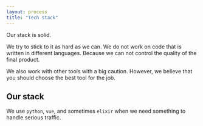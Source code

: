```yaml
---
layout: process
title: "Tech stack"
---
```


Our stack is solid.

We try to stick to it as hard as we can.
We do not work on code that is written in different languages.
Because we can not control the quality of the final product.

We also work with other tools with a big caution.
However, we believe that you should choose the best tool for the job.

## Our stack

We use `python`, `vue`, and sometimes `elixir`
when we need something to handle serious traffic.

<a frameborder="0" data-theme="light" data-layers="1,2,3,4" data-stack-embed="true" href="https://embed.stackshare.io/stacks/embed/919fae921b3f26486c82f6ab4ae025"></a>    <script async src="https://cdn1.stackshare.io/javascripts/client-code.js" charset="utf-8"></script>

